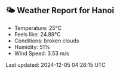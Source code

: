 <!-- WEATHER-START -->
## 🌤 Weather Report for Hanoi

- Temperature: 25°C
- Feels like: 24.89°C
- Conditions: broken clouds
- Humidity: 51%
- Wind Speed: 3.53 m/s

Last updated: 2024-12-05 04:26:15 UTC
<!-- WEATHER-END -->
